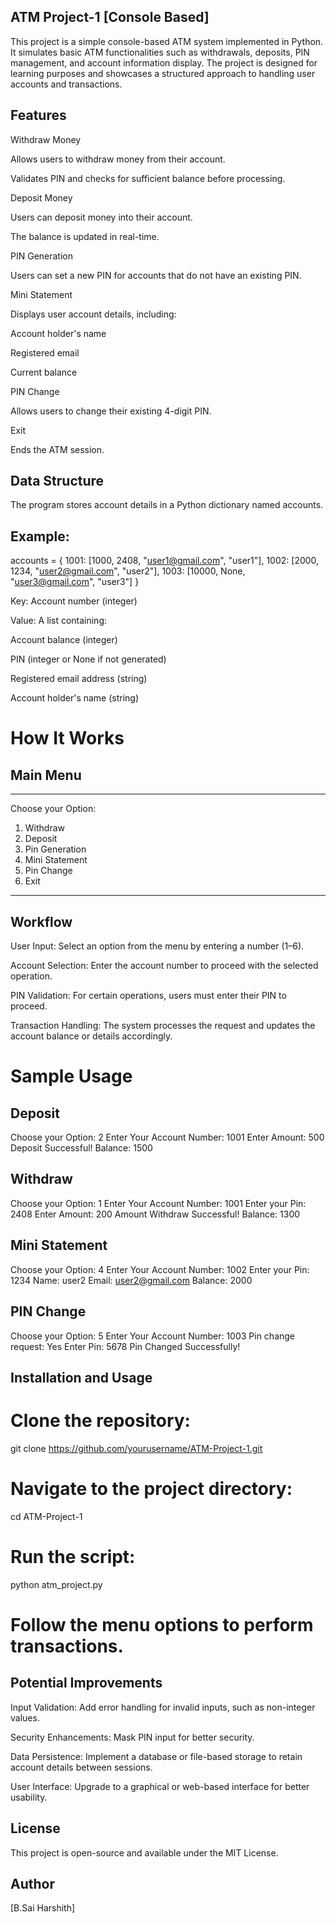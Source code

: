 ## ATM Project-1 [Console Based]

This project is a simple console-based ATM system implemented in Python. It simulates basic ATM functionalities such as withdrawals, deposits, PIN management, and account information display. The project is designed for learning purposes and showcases a structured approach to handling user accounts and transactions.

## Features

Withdraw Money

Allows users to withdraw money from their account.

Validates PIN and checks for sufficient balance before processing.

Deposit Money

Users can deposit money into their account.

The balance is updated in real-time.

PIN Generation

Users can set a new PIN for accounts that do not have an existing PIN.

Mini Statement

Displays user account details, including:

Account holder's name

Registered email

Current balance

PIN Change

Allows users to change their existing 4-digit PIN.

Exit

Ends the ATM session.

## Data Structure

The program stores account details in a Python dictionary named accounts.

## Example:

accounts = {
    1001: [1000, 2408, "user1@gmail.com", "user1"],
    1002: [2000, 1234, "user2@gmail.com", "user2"],
    1003: [10000, None, "user3@gmail.com", "user3"]
}

Key: Account number (integer)

Value: A list containing:

Account balance (integer)

PIN (integer or None if not generated)

Registered email address (string)

Account holder's name (string)

# How It Works

## Main Menu

*******************************
Choose your Option:
1. Withdraw
2. Deposit
3. Pin Generation
4. Mini Statement
5. Pin Change
6. Exit
********************************

## Workflow

User Input: Select an option from the menu by entering a number (1–6).

Account Selection: Enter the account number to proceed with the selected operation.

PIN Validation: For certain operations, users must enter their PIN to proceed.

Transaction Handling: The system processes the request and updates the account balance or details accordingly.

# Sample Usage

## Deposit

Choose your Option: 2
Enter Your Account Number: 1001
Enter Amount: 500
Deposit Successful!
Balance: 1500

## Withdraw

Choose your Option: 1
Enter Your Account Number: 1001
Enter your Pin: 2408
Enter Amount: 200
Amount Withdraw Successful!
Balance: 1300

## Mini Statement

Choose your Option: 4
Enter Your Account Number: 1002
Enter your Pin: 1234
Name: user2
Email: user2@gmail.com
Balance: 2000

## PIN Change

Choose your Option: 5
Enter Your Account Number: 1003
Pin change request: Yes
Enter Pin: 5678
Pin Changed Successfully!

## Installation and Usage

# Clone the repository:

git clone https://github.com/yourusername/ATM-Project-1.git

# Navigate to the project directory:

cd ATM-Project-1

# Run the script:

python atm_project.py

# Follow the menu options to perform transactions.

## Potential Improvements

Input Validation: Add error handling for invalid inputs, such as non-integer values.

Security Enhancements: Mask PIN input for better security.

Data Persistence: Implement a database or file-based storage to retain account details between sessions.

User Interface: Upgrade to a graphical or web-based interface for better usability.

## License

This project is open-source and available under the MIT License.

## Author

[B.Sai Harshith]
